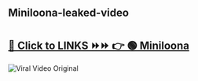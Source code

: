 
 ## Miniloona-leaked-video 

# <h2><a href="https://clipsfans.com/Miniloona&ref=git">🔗 Click to LINKS ⏩⏩ 👉 🟢 Miniloona </a></h2>

<a href="https://clipsfans.com/Miniloona&ref=git" rel="nofollow" data-target="animated-image.originalLink"><img src="https://i.ibb.co.com/xMMVF88/686577567.gif" alt="Viral Video Original" style="max-width: 100%; display: inline-block;" data-target="animated-image.originalImage"></a>
